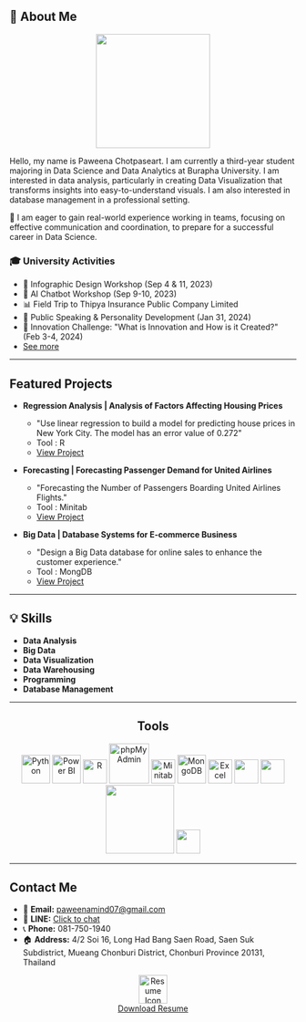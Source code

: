 ## 👋 About Me   
<div id="header" align="center">
 <img src="https://media0.giphy.com/media/3o72EXEfAoFRXnzDvG/giphy.webp?cid=ecf05e47nnk6bf5d9t07zgm4zl8b2y8vc2e2bm5wqdl6cyvq&ep=v1_gifs_related&rid=giphy.webp&ct=g" width="200"/>
</div>

Hello, my name is Paweena Chotpaseart. I am currently a third-year student majoring in Data Science and Data Analytics at Burapha University. I am interested in data analysis, particularly in creating Data Visualization that transforms insights into easy-to-understand visuals. I am also interested in database management in a professional setting.

🎯 I am eager to gain real-world experience working in teams, focusing on effective communication and coordination, to prepare for a successful career in Data Science.

### 🎓 University Activities
- 🎨 Infographic Design Workshop (Sep 4 & 11, 2023)
- 🤖 AI Chatbot Workshop (Sep 9-10, 2023)
- 📊 Field Trip to Thipya Insurance Public Company Limited
- 🎤 Public Speaking & Personality Development (Jan 31, 2024)
- 🚀 Innovation Challenge: "What is Innovation and How is it Created?" (Feb 3-4, 2024)
- [See more](https://github.com/paweenachodpaseart/University-Activities)

---

## Featured Projects  
- **Regression Analysis | Analysis of Factors Affecting Housing Prices**  
  - "Use linear regression to build a model for predicting house prices in New York City.
The model has an error value of 0.272"
  - Tool : R
  - [View Project](https://github.com/paweenachodpaseart/Regression-Analysis)

- **Forecasting | Forecasting Passenger Demand for United Airlines**  
  - "Forecasting the Number of Passengers Boarding United Airlines Flights."
  - Tool : Minitab
  - [View Project](https://github.com/paweenachodpaseart/Forecasting)
 
- **Big Data | Database Systems for E-commerce Business**  
  - "Design a Big Data database for online sales to enhance the customer experience."
  - Tool : MongDB
  - [View Project](https://github.com/paweenachodpaseart/Big-Data)  

---

## 💡 Skills 
- **Data Analysis** 
- **Big Data** 
- **Data Visualization**
- **Data Warehousing** 
- **Programming** 
- **Database Management**

---

<div style="text-align: center;">
  <h2>Tools</h2>
  <img src="https://img.icons8.com/color/50/000000/python.png" alt="Python" width="50"/>
  <img src="https://img.icons8.com/color/50/000000/power-bi.png" alt="Power BI" width="50"/>
  <img src="https://images.sftcdn.net/images/t_app-icon-m/p/181ea3c0-0bd9-45f5-93f8-3bae410b3f3f/2027126079/rstudio-conf-2020-logo" alt="R" width="42"/>
  <img src="https://encrypted-tbn0.gstatic.com/images?q=tbn:ANd9GcQTJjNVfSeEoY7u-atO2zTEQdG-S3yWPnbWZCWsDrcEL4df2bfSAmMfYvve-7QqaRMmLho&usqp=CAU" alt="phpMyAdmin" width="70"/>
  <img src="https://github.com/user-attachments/assets/73da990b-4b53-4bc4-b350-484718c19a35" alt="Minitab" width="42"/>
  <img src="https://img.icons8.com/color/50/000000/mongodb.png" alt="MongoDB" width="50"/>
  <img src="https://cdn2.iconfinder.com/data/icons/metro-ui-icon-set/512/Excel_15.png" alt="Excel" width="42"/>
  <img src="https://img.utdstc.com/icon/22a/3bf/22a3bf7ca77afad2a340cd4331c196675522f0b8e5b73baca836d754ce495faf:200" width="42"/>
  <img src="https://funnel.io/hubfs/Looker%20Studio%20png%20logo.png" width="42"/>
  <img src="https://logos-world.net/wp-content/uploads/2021/10/Tableau-Logo.png" width="120"/>
  <img src="https://upload.wikimedia.org/wikipedia/commons/thumb/3/38/Jupyter_logo.svg/1200px-Jupyter_logo.svg.png" width="42"/>
</div>

---

## Contact Me   
- 📩 **Email:** [paweenamind07@gmail.com](mailto:paweenamind07@gmail.com)  
- 💬 **LINE:** [Click to chat](https://line.me/ti/p/6z896nrGSb)  
- 📞 **Phone:** 081-750-1940  
- 🏠 **Address:** 4/2 Soi 16, Long Had Bang Saen Road, Saen Suk Subdistrict, Mueang Chonburi District, Chonburi Province 20131, Thailand

<p align="center">
  <a href="link_to_resume.pdf">
    <img src="https://img.icons8.com/ios-filled/50/000000/resume.png" alt="Resume Icon" width="50"/>
  </a>
  <br>
  <a href="https://www.canva.com/design/DAGa9rmyf2o/bGFnxKOJKQa6a2Gkwg85fg/edit?utm_content=DAGa9rmyf2o&utm_campaign=designshare&utm_medium=link2&utm_source=sharebutton">Download Resume</a>
</p>
